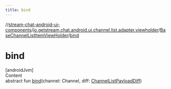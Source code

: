 ```yaml
---
title: bind
---
```

//[stream-chat-android-ui-components](../../../index.md)/[io.getstream.chat.android.ui.channel.list.adapter.viewholder](../index.md)/[BaseChannelListItemViewHolder](index.md)/[bind](bind.md)



# bind  
[androidJvm]  
Content  
abstract fun [bind](bind.md)(channel: Channel, diff: [ChannelListPayloadDiff](../../io.getstream.chat.android.ui.channel.list.adapter/ChannelListPayloadDiff/index.md))  




